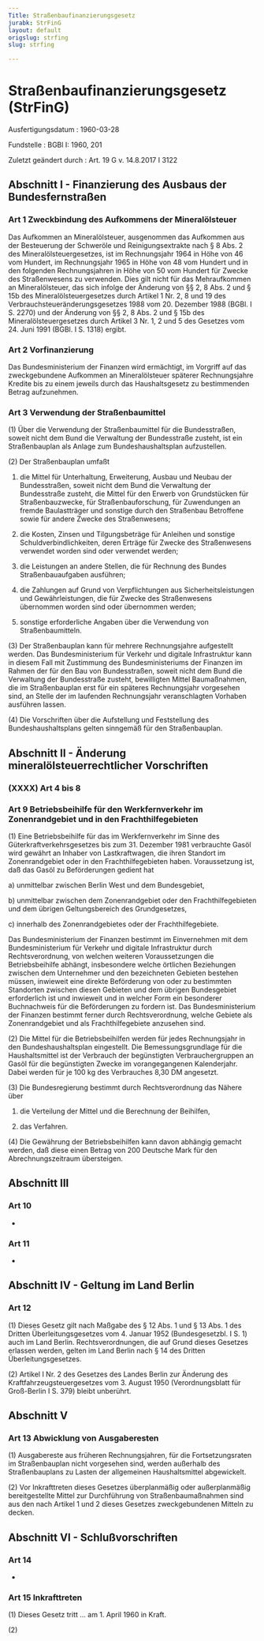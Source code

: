 ```yaml
---
Title: Straßenbaufinanzierungsgesetz
jurabk: StrFinG
layout: default
origslug: strfing
slug: strfing

---
```


# Straßenbaufinanzierungsgesetz (StrFinG)

Ausfertigungsdatum
:   1960-03-28

Fundstelle
:   BGBl I: 1960, 201

Zuletzt geändert durch
:   Art. 19 G v. 14.8.2017 I 3122


## Abschnitt I - Finanzierung des Ausbaus der Bundesfernstraßen



### Art 1 Zweckbindung des Aufkommens der Mineralölsteuer

Das Aufkommen an Mineralölsteuer, ausgenommen das Aufkommen aus der Besteuerung der Schweröle und Reinigungsextrakte nach § 8 Abs. 2 des Mineralölsteuergesetzes, ist im Rechnungsjahr 1964 in Höhe von 46 vom Hundert, im Rechnungsjahr 1965 in Höhe von 48 vom Hundert und in den folgenden Rechnungsjahren in Höhe von 50 vom Hundert für Zwecke des Straßenwesens zu verwenden. Dies gilt nicht für das Mehraufkommen an Mineralölsteuer, das sich infolge der Änderung von §§ 2, 8 Abs. 2 und § 15b des Mineralölsteuergesetzes durch Artikel 1 Nr. 2, 8 und 19 des Verbrauchsteueränderungsgesetzes 1988 vom 20. Dezember 1988 (BGBl. I S. 2270) und der Änderung von §§ 2, 8 Abs. 2 und § 15b des Mineralölsteuergesetzes durch Artikel 3 Nr. 1, 2 und 5 des Gesetzes vom 24. Juni 1991 (BGBl. I S. 1318) ergibt.


### Art 2 Vorfinanzierung

Das Bundesministerium der Finanzen wird ermächtigt, im Vorgriff auf das zweckgebundene Aufkommen an Mineralölsteuer späterer Rechnungsjahre Kredite bis zu einem jeweils durch das Haushaltsgesetz zu bestimmenden Betrag aufzunehmen.


### Art 3 Verwendung der Straßenbaumittel

(1) Über die Verwendung der Straßenbaumittel für die Bundesstraßen, soweit nicht dem Bund die Verwaltung der Bundesstraße zusteht, ist ein Straßenbauplan als Anlage zum Bundeshaushaltsplan aufzustellen.

(2) Der Straßenbauplan umfaßt

1.  die Mittel für Unterhaltung, Erweiterung, Ausbau und Neubau der Bundesstraßen, soweit nicht dem Bund die Verwaltung der Bundesstraße zusteht, die Mittel für den Erwerb von Grundstücken für Straßenbauzwecke, für Straßenbauforschung, für Zuwendungen an fremde Baulastträger und sonstige durch den Straßenbau Betroffene sowie für andere Zwecke des Straßenwesens;


2.  die Kosten, Zinsen und Tilgungsbeträge für Anleihen und sonstige Schuldverbindlichkeiten, deren Erträge für Zwecke des Straßenwesens verwendet worden sind oder verwendet werden;


3.  die Leistungen an andere Stellen, die für Rechnung des Bundes Straßenbauaufgaben ausführen;


4.  die Zahlungen auf Grund von Verpflichtungen aus Sicherheitsleistungen und Gewährleistungen, die für Zwecke des Straßenwesens übernommen worden sind oder übernommen werden;


5.  sonstige erforderliche Angaben über die Verwendung von Straßenbaumitteln.




(3) Der Straßenbauplan kann für mehrere Rechnungsjahre aufgestellt werden. Das Bundesministerium für Verkehr und digitale Infrastruktur kann in diesem Fall mit Zustimmung des Bundesministeriums der Finanzen im Rahmen der für den Bau von Bundesstraßen, soweit nicht dem Bund die Verwaltung der Bundesstraße zusteht, bewilligten Mittel Baumaßnahmen, die im Straßenbauplan erst für ein späteres Rechnungsjahr vorgesehen sind, an Stelle der im laufenden Rechnungsjahr veranschlagten Vorhaben ausführen lassen.

(4) Die Vorschriften über die Aufstellung und Feststellung des Bundeshaushaltsplans gelten sinngemäß für den Straßenbauplan.


## Abschnitt II - Änderung mineralölsteuerrechtlicher Vorschriften



### (XXXX) Art 4 bis 8



### Art 9 Betriebsbeihilfe für den Werkfernverkehr im Zonenrandgebiet und in den Frachthilfegebieten

(1) Eine Betriebsbeihilfe für das im Werkfernverkehr im Sinne des Güterkraftverkehrsgesetzes bis zum 31. Dezember 1981 verbrauchte Gasöl wird gewährt an Inhaber von Lastkraftwagen, die ihren Standort im Zonenrandgebiet oder in den Frachthilfegebieten haben. Voraussetzung ist, daß das Gasöl zu Beförderungen gedient hat

a)  unmittelbar zwischen Berlin West und dem Bundesgebiet,


b)  unmittelbar zwischen dem Zonenrandgebiet oder den Frachthilfegebieten und dem übrigen Geltungsbereich des Grundgesetzes,


c)  innerhalb des Zonenrandgebietes oder der Frachthilfegebiete.



Das Bundesministerium der Finanzen bestimmt im Einvernehmen mit dem Bundesministerium für Verkehr und digitale Infrastruktur durch Rechtsverordnung, von welchen weiteren Voraussetzungen die Betriebsbeihilfe abhängt, insbesondere welche örtlichen Beziehungen zwischen dem Unternehmer und den bezeichneten Gebieten bestehen müssen, inwieweit eine direkte Beförderung von oder zu bestimmten Standorten zwischen diesen Gebieten und dem übrigen Bundesgebiet erforderlich ist und inwieweit und in welcher Form ein besonderer Buchnachweis für die Beförderungen zu fordern ist. Das Bundesministerium der Finanzen bestimmt ferner durch Rechtsverordnung, welche Gebiete als Zonenrandgebiet und als Frachthilfegebiete anzusehen sind.

(2) Die Mittel für die Betriebsbeihilfen werden für jedes Rechnungsjahr in den Bundeshaushaltsplan eingestellt. Die Bemessungsgrundlage für die Haushaltsmittel ist der Verbrauch der begünstigten Verbrauchergruppen an Gasöl für die begünstigten Zwecke im vorangegangenen Kalenderjahr. Dabei werden für je 100 kg des Verbrauches 8,30 DM angesetzt.

(3) Die Bundesregierung bestimmt durch Rechtsverordnung das Nähere über

1.  die Verteilung der Mittel und die Berechnung der Beihilfen,


2.  das Verfahren.




(4) Die Gewährung der Betriebsbeihilfen kann davon abhängig gemacht werden, daß diese einen Betrag von 200 Deutsche Mark für den Abrechnungszeitraum übersteigen.


## Abschnitt III



### Art 10

-


### Art 11

-


## Abschnitt IV - Geltung im Land Berlin



### Art 12

(1) Dieses Gesetz gilt nach Maßgabe des § 12 Abs. 1 und § 13 Abs. 1 des Dritten Überleitungsgesetzes vom 4. Januar 1952 (Bundesgesetzbl. I S. 1) auch im Land Berlin. Rechtsverordnungen, die auf Grund dieses Gesetzes erlassen werden, gelten im Land Berlin nach § 14 des Dritten Überleitungsgesetzes.

(2) Artikel I Nr. 2 des Gesetzes des Landes Berlin zur Änderung des Kraftfahrzeugsteuergesetzes vom 3. August 1950 (Verordnungsblatt für Groß-Berlin I S. 379) bleibt unberührt.


## Abschnitt V



### Art 13 Abwicklung von Ausgaberesten

(1) Ausgabereste aus früheren Rechnungsjahren, für die Fortsetzungsraten im Straßenbauplan nicht vorgesehen sind, werden außerhalb des Straßenbauplans zu Lasten der allgemeinen Haushaltsmittel abgewickelt.

(2) Vor Inkrafttreten dieses Gesetzes überplanmäßig oder außerplanmäßig bereitgestellte Mittel zur Durchführung von Straßenbaumaßnahmen sind aus den nach Artikel 1 und 2 dieses Gesetzes zweckgebundenen Mitteln zu decken.


## Abschnitt VI - Schlußvorschriften



### Art 14

-


### Art 15 Inkrafttreten

(1) Dieses Gesetz tritt ... am 1. April 1960 in Kraft.

(2)


